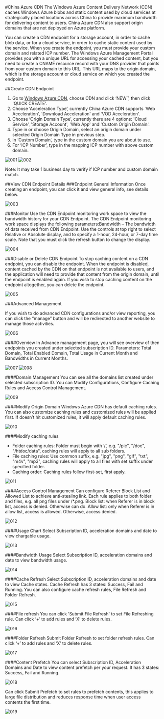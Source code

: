 #China Azure CDN
The Windows Azure Content Delivery Network (CDN) caches Windows Azure blobs and static content used by cloud services at strategically placed locations across China to provide maximum bandwidth for delivering content to users. China Azure CDN also support origin domains that are not deployed on Azure platform.

You can create a CDN endpoint for a storage account, in order to cache blob data, or for a cloud service, in order to cache static content used by the service. When you create the endpoint, you must provide your custom domain and related ICP number. The Windows Azure Management Portal provides you with a unique URL for accessing your cached content, but you need to create a CNAME resource record with your DNS provider that points from your custom domain to this URL. This URL maps to the origin domain, which is the storage account or cloud service on which you created the endpoint. 

##Create CDN Endpoint

1.	Go to [Windows Azure CDN](https://cdnportal.windowsazure.cn/Account/Login?ReturnUrl=%2f), choose CDN and click ‘NEW’’, then click 'QUICK CREATE'.
2.	Choose ‘Acceleration Type’, currently China Azure CDN supports 'Web Acceleration', 'Download Acceleration' and 'VOD Acceleration'. 
3.	Choose ‘Origin Domain Type’, currently there are 4 options: 'Cloud Service', 'Storage Account', 'Web App' and 'Custom Origin Domain'.
4.	Type in or choose Origin Domain, select an origin domain under selected Origin Domain Type in previous step.
5.	In ‘Custom Domain’, type in the custom domain you are about to use.
6.	For ‘ICP Number’, type in the mapping ICP number with above custom domain. 
	
![001](/Images/001.png)
![002](/Images/002.png)

Note: It may take 1 business day to verify if ICP number and custom domain match.

##View CDN Endpoint Details
###Endpoint General Information
Once creating an endpoint, you can click it and view general info, see details below.

![003](/Images/003.png)

###Monitor
Use the CDN Endpoint monitoring work space to view the bandwidth history for your CDN Endpoint. The CDN Endpoint monitoring work space displays the following parameters:Bandwidth – The bandwidth of data received from CDN Endpoint. Use the controls at top right to select Relative or Absolute display, and to specify a 1-hour, 24-hour, or 7-day time scale. Note that you must click the refresh button to change the display.

![004](/Images/004.png)

###Disable or Delete CDN Endpoint
To stop caching content on a CDN endpoint, you can disable the endpoint. When the endpoint is disabled, content cached by the CDN on that endpoint is not available to users, and the application will need to provide that content from the origin domain, until the endpoint is enabled again.
If you wish to stop caching content on the endpoint altogether, you can delete the endpoint.

![005](/Images/005.png)

###Advanced Management

If you wish to do advanced CDN configurations and/or view reporting, you can click the “manage” button and will be redirected to another website to manage those activities.

![006](/Images/006.png)

####Overview
In Advance management page, you will see overview of then endpoints you created under selected subscription ID. Parameters: Total Domain, Total Enabled Domain, Total Usage in Current Month and Bandwidths in Current Months.

![007](/Images/007.png)
![008](/Images/008.png)

####Domain Management
You can see all the domains list created under selected subscription ID.
You can Modify Configurations, Configure Caching Rules and Access Control Management.

![009](/Images/009.png)

####Modify Origin Domain
Windows Azure CDN has default caching rules. You can also customize caching rules and customized rules will be applied first. If doesn’t hit customized rules, it will apply default caching rules.

![010](/Images/010.png)

####Modify caching rules
- Folder caching rules: Folder must begin with ‘/’, e.g. "/pic", "/doc", "/htdoc/data", caching rules will apply to all sub folders.
- File caching rules: Use common suffix, e.g. "jpg", "png", "gif", "txt", "m4v", "mp3", caching rules will apply to all files with set suffix under specified folder.
- Caching order: Caching rules follow first-set, first apply. 

![011](/Images/011.png)

####Access Control Management
Can configure Referer Block List and Allowed List to achieve anti-stealing link.
Each rule applies to both folder and files, e.g. all png files under /*.png.
Block list: when Referer is in block list, access is denied. Otherwise can do.
Allow list: only when Referer is in allow list, access is allowed. Otherwise, access denied.

![012](/Images/012.png)

####Usage Chart
Select Subscription ID, acceleration domains and date to view chargable usage.

![013](/Images/013.png)

####Bandwidth Usage
Select Subscription ID, acceleration domains and date to view bandwidth usage.

![014](/Images/014.png)

####Cache Refresh
Select Subscription ID, acceleration domains and date to view Cache states. Cache Refresh has 3 states: Success, Fail and Running. You can also configure cache refresh rules, File Refresh and Folder Refresh. 

![015](/Images/015.png)

####File refresh
You can click 'Submit File Refresh' to set File Refreshing rule. Can click ‘+’ to add rules and ‘X’ to delete rules.

![016](/Images/016.png)

####Folder Refresh
Submit Folder Refresh to set folder refresh rules. Can click ‘+’ to add rules and ‘X’ to delete rules.

![017](/Images/017.png)

####Content Prefetch
You can select Subscription ID, Acceleration Domains and Date to view content prefetch per your request. It has 3 states: Success, Fail and Running.

![018](/Images/018.png)

Can click Submit Prefetch to set rules to prefetch contents, this applies to large file distribution and reduces response time when user access contents the first time.

![019](/Images/019.png)



